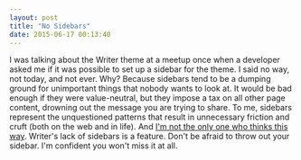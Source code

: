 ```yaml
---
layout: post
title: "No Sidebars"
date: 2015-06-17 00:13:40
---
```


I was talking about the Writer theme at a meetup once when a developer asked me if it was possible to set up a sidebar for the theme. I said no way, not today, and not ever. Why? Because sidebars tend to be a dumping ground for unimportant things that nobody wants to look at. It would be bad enough if they were value-neutral, but they impose a tax on all other page content, drowning out the message you are trying to share. To me, sidebars represent the unquestioned patterns that result in unnecessary friction and cruft (both on the web and in life). And <a href="http://nosidebar.com/about/">I'm not the only one who thinks this way</a>. Writer's lack of sidebars is a feature. Don't be afraid to throw out your sidebar. I'm confident you won't miss it at all.